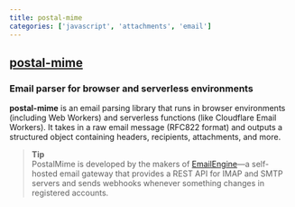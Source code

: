 ```yaml
---
title: postal-mime
categories: ['javascript', 'attachments', 'email']
---
```

## [postal-mime](https://github.com/postalsys/postal-mime)

### Email parser for browser and serverless environments


**postal-mime** is an email parsing library that runs in browser environments (including Web Workers) and serverless functions (like Cloudflare Email Workers). It takes in a raw email message (RFC822 format) and outputs a structured object containing headers, recipients, attachments, and more.

> **Tip**  
> PostalMime is developed by the makers of [EmailEngine](https://emailengine.app/?utm_source=github&utm_campaign=imapflow&utm_medium=readme-link)—a self-hosted email gateway that provides a REST API for IMAP and SMTP servers and sends webhooks whenever something changes in registered accounts.
